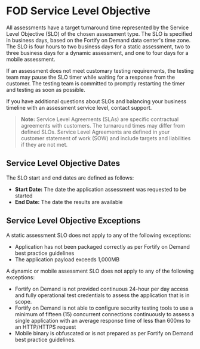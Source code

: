 # FOD Service Level Objective

All assessments have a target turnaround time represented by the Service Level Objective (SLO) of the chosen assessment type. The SLO is specified in business days, based on the Fortify on Demand data center's time zone. The SLO is four hours to two business days for a static assessment, two to three business days for a dynamic assessment, and one to four days for a mobile assessment.

If an assessment does not meet customary testing requirements, the testing team may pause the SLO timer while waiting for a response from the customer. The testing team is committed to promptly restarting the timer and testing as soon as possible.

If you have additional questions about SLOs and balancing your business timeline with an assessment service level, contact support.

> **Note:** Service Level Agreements (SLAs) are specific contractual agreements with customers. The turnaround times may differ from defined SLOs. Service Level Agreements are defined in your customer statement of work (SOW) and include targets and liabilities if they are not met.

## Service Level Objective Dates

The SLO start and end dates are defined as follows:

- **Start Date:** The date the application assessment was requested to be started
- **End Date:** The date the results are available

## Service Level Objective Exceptions

A static assessment SLO does not apply to any of the following exceptions:
- Application has not been packaged correctly as per Fortify on Demand best practice guidelines
- The application payload exceeds 1,000MB

A dynamic or mobile assessment SLO does not apply to any of the following exceptions:
- Fortify on Demand is not provided continuous 24-hour per day access and fully operational test credentials to assess the application that is in scope.
- Fortify on Demand is not able to configure security testing tools to use a minimum of fifteen (15) concurrent connections continuously to assess a single application with an average response time of less than 600ms to an HTTP/HTTPS request
- Mobile binary is obfuscated or is not prepared as per Fortify on Demand best practice guidelines.
